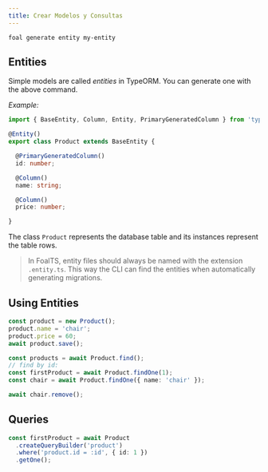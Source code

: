 ```yaml
---
title: Crear Modelos y Consultas
---
```



```shell
foal generate entity my-entity
```

## Entities

Simple models are called *entities* in TypeORM. You can generate one with the above command.

*Example:*
```typescript
import { BaseEntity, Column, Entity, PrimaryGeneratedColumn } from 'typeorm';

@Entity()
export class Product extends BaseEntity {

  @PrimaryGeneratedColumn()
  id: number;

  @Column()
  name: string;

  @Column()
  price: number;

}

```

The class `Product` represents the database table and its instances represent the table rows.

> In FoalTS, entity files should always be named with the extension `.entity.ts`. This way the CLI can find the entities when automatically generating migrations.

## Using Entities

```typescript
const product = new Product();
product.name = 'chair';
product.price = 60;
await product.save();

const products = await Product.find();
// find by id:
const firstProduct = await Product.findOne(1);
const chair = await Product.findOne({ name: 'chair' });

await chair.remove();
```

## Queries

```typescript
const firstProduct = await Product
  .createQueryBuilder('product')
  .where('product.id = :id', { id: 1 })
  .getOne();
```
